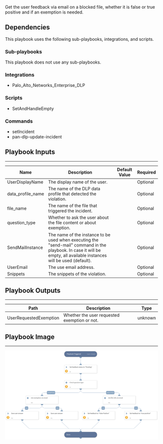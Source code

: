 Get the user feedback via email on a blocked file, whether it is false or true positive and if an exemption is needed.

## Dependencies

This playbook uses the following sub-playbooks, integrations, and scripts.

### Sub-playbooks

This playbook does not use any sub-playbooks.

### Integrations

* Palo_Alto_Networks_Enterprise_DLP

### Scripts

* SetAndHandleEmpty

### Commands

* setIncident
* pan-dlp-update-incident

## Playbook Inputs

---

| **Name** | **Description** | **Default Value** | **Required** |
| --- | --- | --- | --- |
| UserDisplayName | The display name of the user. |  | Optional |
| data_profile_name | The name of the DLP data profile that detected the violation. |  | Optional |
| file_name | The name of the file that triggered the incident. |  | Optional |
| question_type | Whether to ask the user about the file content or about exemption. |  | Optional |
| SendMailInstance | The name of the instance to be used when executing the "send-mail" command in the playbook. In case it will be empty, all available instances will be used \(default\). |  | Optional |
| UserEmail | The use email address. |  | Optional |
| Snippets | The snippets of the violation. |  | Optional |

## Playbook Outputs

---

| **Path** | **Description** | **Type** |
| --- | --- | --- |
| UserRequestedExemption | Whether the user requested exemption or not. | unknown |

## Playbook Image

---

![DLP - Get User Feedback via Email](../doc_files/DLP_-_Get_User_Feedback_via_Email.png)
